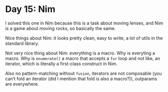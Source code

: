 # Day 15: Nim

I solved this one in Nim because this is a task about moving lenses, and Nim is a game about moving rocks, so basically the same.

Nice things about Nim: it looks pretty clean, easy to write, a lot of utils in the standard library.

Not very nice thing about Nim: everything is a macro. Why is everyting a macro.
Why is `enumerate()` a macro that accepts a `for` loop and not like, an iterator, which is literally a first-class construct in Nim.

Also no pattern-matching without `fusion`, iterators are not composable (you can’t fold an iterator (did I mention that fold is also a macro?)), outparams are everywhere.
